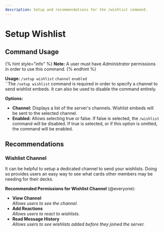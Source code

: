 ```yaml
---
description: Setup and recommendations for the /wishlist command.
---
```


# Setup Wishlist

## Command Usage

{% hint style="info" %}
**Note:** A user must have _Administrator_ permissions in order to use this command.
{% endhint %}

**Usage:** `/setup wishlist` `channel` `enabled`\
``The `/setup wishlist` command is required in order to specify a channel to send wishlist embeds. It can also be used to disable the command entirely.

**Options:**

* **Channel:** Displays a list of the server's channels. Wishlist embeds will be sent to the selected channel.
* **Enabled:** Allows selecting true or false. If false is selected, the `/wishlist` command will be disabled. If true is selected, or if this option is omitted, the command will be enabled.

## Recommendations

### Wishlist Channel

It can be helpful to setup a dedicated channel to send your wishlists. Doing so provides users an easy way to see what cards other members may be needing for their decks.

**Recommended Permissions for Wishlist Channel** (@everyone):

* **View Channel**\
  _Allows users to see the channel._
* **Add Reactions**\
  _Allows users to react to wishlists._
* **Read Message History**\
  _Allows users to see wishlists added before they joined the server._
